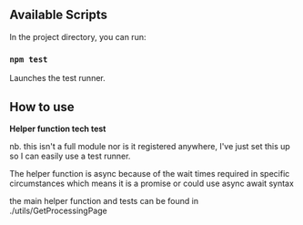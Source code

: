## Available Scripts

In the project directory, you can run:

### `npm test`

Launches the test runner.

## How to use

**Helper function tech test**

nb. this isn't a full module nor is it registered anywhere, I've just set this up so I can easily use a test runner.

The helper function is async because of the wait times required in specific circumstances which means it is a promise or could use async await syntax

the main helper function and tests can be found in ./utils/GetProcessingPage
